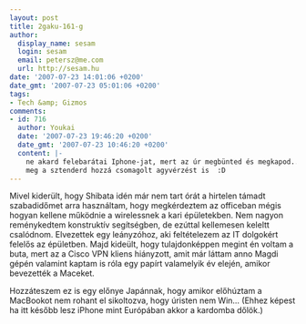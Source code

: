 ```yaml
---
layout: post
title: 2gaku-161-g
author:
  display_name: sesam
  login: sesam
  email: petersz@me.com
  url: http://sesam.hu
date: '2007-07-23 14:01:06 +0200'
date_gmt: '2007-07-23 05:01:06 +0200'
tags:
- Tech &amp; Gizmos
comments:
- id: 716
  author: Youkai
  date: '2007-07-23 19:46:20 +0200'
  date_gmt: '2007-07-23 10:46:20 +0200'
  content: |-
    ne akard felebarátai Iphone-jat, mert az úr megbünted és megkapod...
    meg a sztenderd hozzá csomagolt agyvérzést is  :D
---
```


Mivel kiderült, hogy Shibata idén már nem tart órát a hirtelen támadt szabadidőmet arra használtam, hogy megkérdeztem az officeban mégis hogyan kellene működnie a wirelessnek a kari épületekben. Nem nagyon reménykedtem konstruktív segítségben, de ezúttal kellemesen keleltt csalódnom. Elvezettek egy leányzóhoz, aki feltételezem az IT dolgokért felelős az épületben. Majd kideült, hogy tulajdonképpen megint én voltam a buta, mert az a Cisco VPN kliens hiányzott, amit már láttam anno Magdi gépén valamint kaptam is róla egy papírt valamelyik év elején, amikor bevezették a Maceket.

Hozzáteszem ez is egy előnye Japánnak, hogy amikor előhúztam a MacBookot nem rohant el sikoltozva, hogy úristen nem Win... (Ehhez képest ha itt később lesz iPhone mint Európában akkor a kardomba dőlök.)
